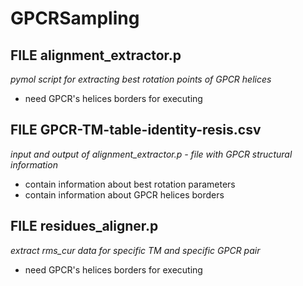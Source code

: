 # GPCRSampling
## FILE alignment_extractor.p
*pymol script for extracting best rotation points of GPCR helices*
* need GPCR's helices borders for executing
## FILE GPCR-TM-table-identity-resis.csv
*input and output of alignment_extractor.p - file with GPCR structural information*
* contain information about best rotation parameters
* contain information about GPCR helices borders
## FILE residues_aligner.p
*extract rms_cur data for specific TM and specific GPCR pair*
* need GPCR's helices borders for executing


